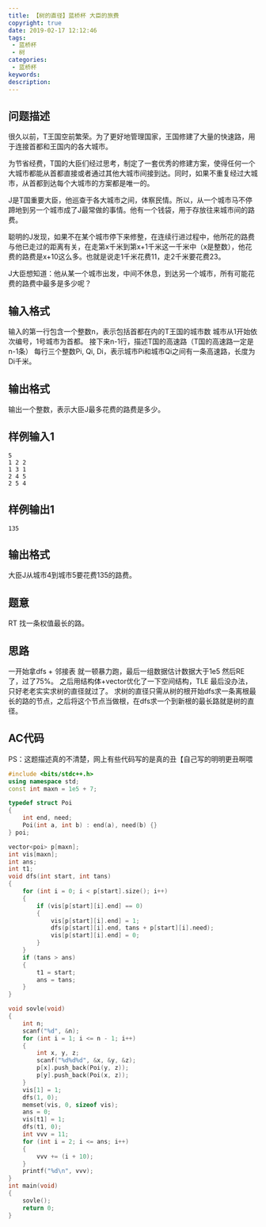 ```yaml
---
title: 【树的直径】蓝桥杯 大臣的旅费
copyright: true
date: 2019-02-17 12:12:46
tags:
 - 蓝桥杯
 - 树
categories:
 - 蓝桥杯
keywords:
description:
---
```


## 问题描述
很久以前，T王国空前繁荣。为了更好地管理国家，王国修建了大量的快速路，用于连接首都和王国内的各大城市。

为节省经费，T国的大臣们经过思考，制定了一套优秀的修建方案，使得任何一个大城市都能从首都直接或者通过其他大城市间接到达。同时，如果不重复经过大城市，从首都到达每个大城市的方案都是唯一的。

J是T国重要大臣，他巡查于各大城市之间，体察民情。所以，从一个城市马不停蹄地到另一个城市成了J最常做的事情。他有一个钱袋，用于存放往来城市间的路费。

聪明的J发现，如果不在某个城市停下来修整，在连续行进过程中，他所花的路费与他已走过的距离有关，在走第x千米到第x+1千米这一千米中（x是整数），他花费的路费是x+10这么多。也就是说走1千米花费11，走2千米要花费23。

J大臣想知道：他从某一个城市出发，中间不休息，到达另一个城市，所有可能花费的路费中最多是多少呢？

<!-- more -->

## 输入格式
输入的第一行包含一个整数n，表示包括首都在内的T王国的城市数
城市从1开始依次编号，1号城市为首都。
接下来n-1行，描述T国的高速路（T国的高速路一定是n-1条）
每行三个整数Pi, Qi, Di，表示城市Pi和城市Qi之间有一条高速路，长度为Di千米。

## 输出格式
输出一个整数，表示大臣J最多花费的路费是多少。

## 样例输入1
	5
	1 2 2
	1 3 1
	2 4 5
	2 5 4
## 样例输出1
	135
## 输出格式
大臣J从城市4到城市5要花费135的路费。

## 题意
RT
找一条权值最长的路。

## 思路
一开始拿dfs + 邻接表 就一顿暴力跑，最后一组数据估计数据大于1e5 然后RE了，过了75%。
之后用结构体+vector优化了一下空间结构，TLE
最后没办法，只好老老实实求树的直径就过了。
求树的直径只需从树的根开始dfs求一条离根最长的路的节点，之后将这个节点当做根，在dfs求一个到新根的最长路就是树的直径。

## AC代码
PS：这题描述真的不清楚，网上有些代码写的是真的丑【自己写的明明更丑啊喂
```c++
#include <bits/stdc++.h>
using namespace std;
const int maxn = 1e5 + 7;

typedef struct Poi
{
    int end, need;
    Poi(int a, int b) : end(a), need(b) {}
} poi;

vector<poi> p[maxn];
int vis[maxn];
int ans;
int t1;
void dfs(int start, int tans)
{
    for (int i = 0; i < p[start].size(); i++)
    {
        if (vis[p[start][i].end] == 0)
        {
            vis[p[start][i].end] = 1;
            dfs(p[start][i].end, tans + p[start][i].need);
            vis[p[start][i].end] = 0;
        }
    }
    if (tans > ans)
    {
        t1 = start;
        ans = tans;
    }
}

void sovle(void)
{
    int n;
    scanf("%d", &n);
    for (int i = 1; i <= n - 1; i++)
    {
        int x, y, z;
        scanf("%d%d%d", &x, &y, &z);
        p[x].push_back(Poi(y, z));
        p[y].push_back(Poi(x, z));
    }
    vis[1] = 1;
    dfs(1, 0);
    memset(vis, 0, sizeof vis);
    ans = 0;
    vis[t1] = 1;
    dfs(t1, 0);
    int vvv = 11;
    for (int i = 2; i <= ans; i++)
    {
        vvv += (i + 10);
    }
    printf("%d\n", vvv);
}
int main(void)
{
    sovle();
    return 0;
}
```